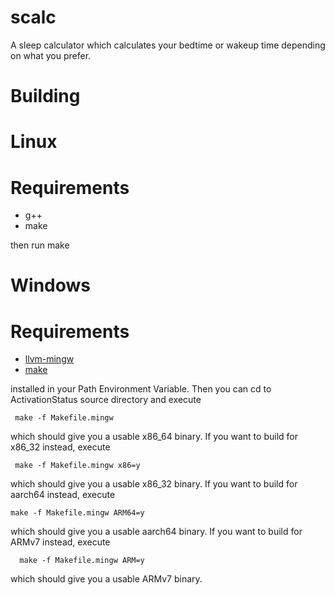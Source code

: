 # scalc
A sleep calculator which calculates your bedtime or wakeup time depending on what you prefer.
# Building
# Linux
# Requirements
* g++
* make

then run make
# Windows
# Requirements
* [llvm-mingw](https://github.com/mstorsjo/llvm-mingw)
* [make](https://raw.githubusercontent.com/winexe0/ActivationStatus/make/make.zip) 

installed in your Path Environment Variable. 
Then you can cd to ActivationStatus source directory and execute 
   ```
    make -f Makefile.mingw
   ```
   which should give you a usable x86_64 binary.
   If you want to build for x86_32 instead, execute
   ```
    make -f Makefile.mingw x86=y
   ```
   which should give you a usable x86_32 binary.
   If you want to build for aarch64 instead, execute
   ```
   make -f Makefile.mingw ARM64=y
   ```
   which should give you a usable aarch64 binary.
    If you want to build for ARMv7 instead, execute 
   ```
     make -f Makefile.mingw ARM=y
   ```
   which should give you a usable ARMv7 binary.
